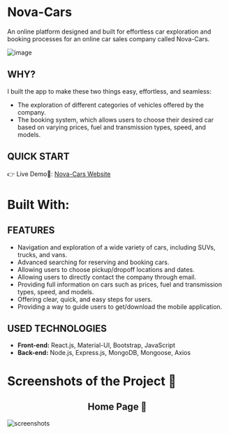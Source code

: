 # Nova-Cars

An online platform designed and built for effortless car exploration and booking processes for an online car sales company called Nova-Cars.

![image](https://github.com/dagmfre/Nova-Cars-An-Ecommerce-Website/assets/96683816/1a388317-571d-492d-bd0a-64ec32656ed1)

## WHY? 
I built the app to make these two things easy, effortless, and seamless:

- The exploration of different categories of vehicles offered by the company.
- The booking system, which allows users to choose their desired car based on varying prices, fuel and transmission types, speed, and models.

## QUICK START
👉 Live Demo🔗: [Nova-Cars Website](https://nova-cars.onrender.com)
# Built With:

##  FEATURES
- Navigation and exploration of a wide variety of cars, including SUVs, trucks, and vans.
- Advanced searching for reserving and booking cars.
- Allowing users to choose pickup/dropoff locations and dates.
- Allowing users to directly contact the company through email.
- Providing full information on cars such as prices, fuel and transmission types, speed, and models.
- Offering clear, quick, and easy steps for users.
- Providing a way to guide users to get/download the mobile application.
  
## USED TECHNOLOGIES
- **Front-end:** React.js, Material-UI, Bootstrap, JavaScript
- **Back-end:** Node.js, Express.js, MongoDB, Mongoose, Axios

# Screenshots of the Project 📸
<h2 align="center">Home Page 🏡</h2>
<img src="Client/public/screenshots.png" alt="screenshots"/>
